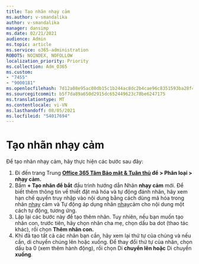 ```yaml
---
title: Tạo nhãn nhạy cảm
ms.author: v-smandalika
author: v-smandalika
manager: dansimp
ms.date: 02/21/2021
audience: Admin
ms.topic: article
ms.service: o365-administration
ROBOTS: NOINDEX, NOFOLLOW
localization_priority: Priority
ms.collection: Adm_O365
ms.custom:
- "7455"
- "9000181"
ms.openlocfilehash: 7d12a08e95ac80db15c1b244ac8dc2b4cae96c8351593ba28f4f4a9790dada4f
ms.sourcegitcommit: b5f7da89a650d2915dc652449623c78be6247175
ms.translationtype: MT
ms.contentlocale: vi-VN
ms.lasthandoff: 08/05/2021
ms.locfileid: "54017694"
---
```

# <a name="create-a-sensitivity-label"></a>Tạo nhãn nhạy cảm

Để tạo nhãn nhạy cảm, hãy thực hiện các bước sau đây:

1. Đi đến trang Trung **[Office 365 Tâm Bảo mật & Tuân thủ](https://sip.protection.office.com/) để > Phân loại > nhạy cảm.**
2. Bấm **+ Tạo nhãn để bắt** đầu trình hướng dẫn Nhãn **nhạy cảm** mới. Để biết thêm thông tin về thiết đặt mã hóa và tự động đánh nhãn, hãy xem hạn chế quyền truy nhập vào nội dung bằng cách dùng mã hóa trong nhãn [nhạy](/microsoft-365/compliance/encryption-sensitivity-labels) cảm và Tự động áp dụng nhãn [nhạy](/microsoft-365/compliance/apply-sensitivity-label-automatically)cảm cho nội dung một cách tự động, tương ứng.
3. Lặp lại các bước này để tạo thêm nhãn. Tuy nhiên, nếu bạn muốn tạo nhãn con, trước tiên, hãy chọn nhãn cha mẹ, chọn dấu ba dot (thao tác khác), rồi chọn **Thêm nhãn con.**
4. Khi đã tạo tất cả các nhãn bạn cần, hãy xem lại thứ tự của chúng và nếu cần, di chuyển chúng lên hoặc xuống. Để thay đổi thứ tự của nhãn, chọn dấu ba 0 (xem thêm hành động), rồi chọn Di **chuyển lên hoặc** Di chuyển **xuống**. 
